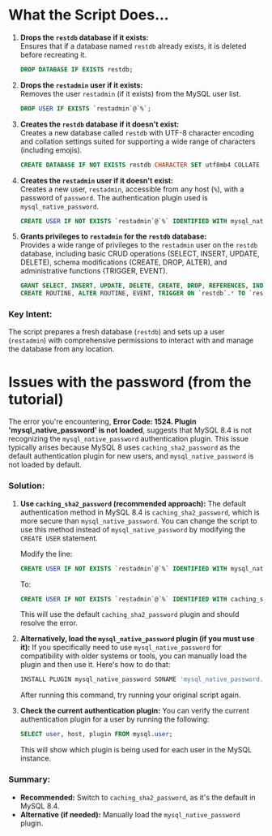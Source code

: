 

# What the Script Does...

1. **Drops the `restdb` database if it exists:**  
   Ensures that if a database named `restdb` already exists, it is deleted before recreating it.  

   ```sql
   DROP DATABASE IF EXISTS restdb;
   ```

2. **Drops the `restadmin` user if it exists:**  
   Removes the user `restadmin` (if it exists) from the MySQL user list.  

   ```sql
   DROP USER IF EXISTS `restadmin`@`%`;
   ```

3. **Creates the `restdb` database if it doesn't exist:**  
   Creates a new database called `restdb` with UTF-8 character encoding and collation settings suited for supporting a wide range of characters (including emojis).  

   ```sql
   CREATE DATABASE IF NOT EXISTS restdb CHARACTER SET utf8mb4 COLLATE utf8mb4_unicode_ci;
   ```

4. **Creates the `restadmin` user if it doesn't exist:**  
   Creates a new user, `restadmin`, accessible from any host (`%`), with a password of `password`. The authentication plugin used is `mysql_native_password`.  

   ```sql
   CREATE USER IF NOT EXISTS `restadmin`@`%` IDENTIFIED WITH mysql_native_password BY 'password';
   ```

5. **Grants privileges to `restadmin` for the `restdb` database:**  
   Provides a wide range of privileges to the `restadmin` user on the `restdb` database, including basic CRUD operations (SELECT, INSERT, UPDATE, DELETE), schema modifications (CREATE, DROP, ALTER), and administrative functions (TRIGGER, EVENT).  

   ```sql
   GRANT SELECT, INSERT, UPDATE, DELETE, CREATE, DROP, REFERENCES, INDEX, ALTER, EXECUTE, CREATE VIEW, SHOW VIEW,
   CREATE ROUTINE, ALTER ROUTINE, EVENT, TRIGGER ON `restdb`.* TO `restadmin`@`%`;
   ```

### Key Intent:
The script prepares a fresh database (`restdb`) and sets up a user (`restadmin`) with comprehensive permissions to interact with and manage the database from any location.

# Issues with the password (from the tutorial)

The error you're encountering, **Error Code: 1524. Plugin 'mysql_native_password' is not loaded**, suggests that MySQL 8.4 is not recognizing the `mysql_native_password` authentication plugin. This issue typically arises because MySQL 8 uses `caching_sha2_password` as the default authentication plugin for new users, and `mysql_native_password` is not loaded by default.

### Solution:

1. **Use `caching_sha2_password` (recommended approach):**
   The default authentication method in MySQL 8.4 is `caching_sha2_password`, which is more secure than `mysql_native_password`. You can change the script to use this method instead of `mysql_native_password` by modifying the `CREATE USER` statement.

   Modify the line:

   ```sql
   CREATE USER IF NOT EXISTS `restadmin`@`%` IDENTIFIED WITH mysql_native_password BY 'password';
   ```

   To:

   ```sql
   CREATE USER IF NOT EXISTS `restadmin`@`%` IDENTIFIED WITH caching_sha2_password BY 'password';
   ```

   This will use the default `caching_sha2_password` plugin and should resolve the error.

2. **Alternatively, load the `mysql_native_password` plugin (if you must use it):**
   If you specifically need to use `mysql_native_password` for compatibility with older systems or tools, you can manually load the plugin and then use it. Here's how to do that:

   ```sql
   INSTALL PLUGIN mysql_native_password SONAME 'mysql_native_password.so';
   ```

   After running this command, try running your original script again.

3. **Check the current authentication plugin:**
   You can verify the current authentication plugin for a user by running the following:

   ```sql
   SELECT user, host, plugin FROM mysql.user;
   ```

   This will show which plugin is being used for each user in the MySQL instance.

### Summary:
- **Recommended:** Switch to `caching_sha2_password`, as it's the default in MySQL 8.4.
- **Alternative (if needed):** Manually load the `mysql_native_password` plugin.

